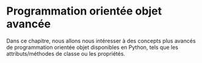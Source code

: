 Programmation orientée objet avancée
====================================

Dans ce chapitre, nous allons nous intéresser à des concepts plus avancés de programmation orientée objet disponibles en Python, tels que les attributs/méthodes de classe ou les propriétés.
